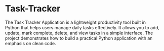 # Task-Tracker
The Task Tracker Application is a lightweight productivity tool built in Python that helps users manage daily tasks effectively. It allows you to add, update, mark complete, delete, and view tasks in a simple interface. The project demonstrates how to build a practical Python application with an emphasis on clean code.
